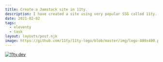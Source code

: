 ```yaml
---
title: Create a Jamstack site in 11ty.
description: I have created a site using very popular SSG called 11ty.
date: 2021-02-02
tags:
  - eleventy
  - task
layout: layouts/post.njk
image: https://github.com/11ty/11ty-logo/blob/master/img/logo-400x400.png
---
```


<a href="/">
  <img src={{image}} class="img-thumbnail" alt="11ty.dev">
</a>
